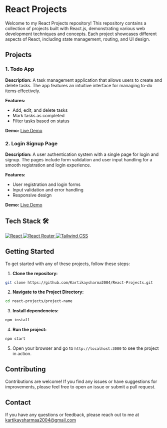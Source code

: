 # React Projects

Welcome to my React Projects repository! This repository contains a collection of projects built with React.js, demonstrating various web development techniques and concepts. Each project showcases different aspects of React, including state management, routing, and UI design.

## Projects

### 1. Todo App
**Description:** A task management application that allows users to create and delete tasks. The app features an intuitive interface for managing to-do items effectively.

**Features:**
- Add, edit, and delete tasks
- Mark tasks as completed
- Filter tasks based on status

**Demo:** [Live Demo](https://todotaskzone.netlify.app/)

### 2. Login Signup Page
**Description:** A user authentication system with a single page for login and signup. The pages include form validation and user input handling for a smooth registration and login experience.



**Features:**
- User registration and login forms
- Input validation and error handling
- Responsive design

**Demo:** [Live Demo](https://loginsignuphub.netlify.app/)

## Tech Stack 🛠️
<a href="https://react.dev/" target="_blank" rel="noreferrer">
    <img src="https://img.shields.io/badge/react-black.svg?style=for-the-badge&logo=react&logoColor=%2361DAFB&color=black" alt="React" />
  </a>
   <a href="#" target="_blank" rel="noreferrer">
    <img src="https://img.shields.io/badge/react_router-black.svg?style=for-the-badge&logo=react-router&logoColor=white&color=red" alt="React Router" />
  </a>
 <a href="https://tailwindcss.com/" target="_blank" rel="noreferrer">
    <img src="https://img.shields.io/badge/tailwindcss-%2338B2AC.svg?style=for-the-badge&logo=tailwind-css&logoColor=white" alt="Tailwind CSS" />
  </a>

## Getting Started

To get started with any of these projects, follow these steps:

1. **Clone the repository:**
 
```bash
git clone https://github.com/Kartikaysharma2004/React-Projects.git
```

2. **Navigate to the Project Directory:**
   
```bash
cd react-projects/project-name
```

3. **Install dependencies:**

```bash
npm install
```

4. **Run the project:**
```bash
npm start
```

5. Open your browser and go to `http://localhost:3000` to see the project in action.

## Contributing
Contributions are welcome! If you find any issues or have suggestions for improvements, please feel free to open an issue or submit a pull request.

## Contact
If you have any questions or feedback, please reach out to me at kartikaysharmaa2004@gmail.com

